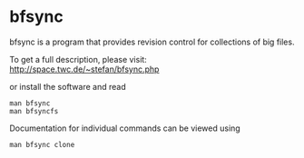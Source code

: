 bfsync
======
bfsync is a program that provides revision control for collections of big
files.

To get a full description, please visit:
    http://space.twc.de/~stefan/bfsync.php

or install the software and read

    man bfsync
    man bfsyncfs

Documentation for individual commands can be viewed using

    man bfsync clone
